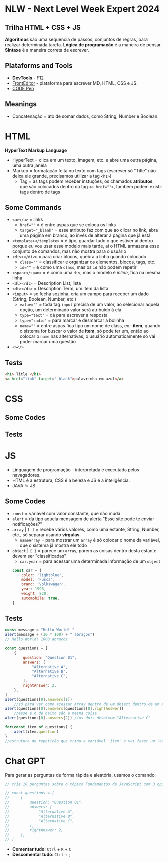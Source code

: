 # NLW - Next Level Week Expert 2024
## Trilha HTML + CSS + JS
**Algoritmos** são uma sequência de passos, conjuntos de regras, para realizar determinada tarefa.
**Lógica de programação** é a maneira de pensar.
**Sintaxe** é a maneira correta de escrever.
## Plataforms and Tools
* **DevTools** - F12
* [FrontEditor](fronteditor.dev) - plataforma para escrever MD, HTML, CSS e JS.
* [CODE Pen](codepen.io)
## Meanings
* Concatenação = ato de somar dados, como String, Number e Boolean.
# HTML
**HyperText Markup Language**
* HyperText = clica em um texto, imagem, etc. e abre uma outra página, uma outra janela
* Markup = formatação feita no texto com tags (escrever só "Title" não deixa ele grande, precisamos utilizar a tag `<h1>`)
    * Tag = as tags podem receber instuções, os chamados **atributos**, que são colocados dentro da tag `<a href="">`, também podem existir tags dentro de tags
## Some Commands
* `<a></a>` = links
    * `href=""` = é entre aspas que se coloca os links
    * `target="_blank"` = esse atributo faz com que ao clicar no link, abra uma página em branco, ao invés de alterar a página que já está
* `<template></template>` = é tipo, guardar tudo o que estiver aí dentro porque eu vou usar esse modelo mais tarde, aí o HTML armazena esse conjunto de comandos, mas não mostra para o usuário
* `<div></div>` = para criar blocos, quebra a linha quando colocado
    * `class=""` = classificar e organizar os elementos, blocos, tags, etc.
    * `id=""` = é como uma `class`, mas os `id` não podem repetir
* `<span></span>` = é como uma `div`, mas o modelo é *inline*, fica na mesma linha
* `<dl></dl>` = Description List, lista
* `<dt></dt>` = Description Term, um item da lista
* `<input>` = se fecha sozinha, cria um campo para receber um dado (String, Boolean, Number, etc.)
    * `value=""` = toda tag `input` precisa de um valor, ao selecionar aquela opção, um determinado valor será atribuído à ela
    * `type="text"` = dá para escrever a resposta
    * `type="radio"` = para marcar e desmarcar a bolinha
    * `name=""` = entre aspas fica tipo um nome de class, ex.: **item**, quando o sistema for buscar o valor de **item**, só pode ter um, então ao colocar o `name` nas alternativas, o usuário automaticamente só vai poder marcar uma questão
* `<></>`
## Tests
```html
<h1> Title </h1>
<a href="link" target="_blank">palavrinha em azul</a>
```
# CSS
## Some Codes
## Tests
# JS
* Linguagem de programação - interpretada e executada pelos navegadores.
* HTML é a estrutura, CSS é a beleza e JS é a inteligência.
* JAVA != JS
## Some Codes
* `const` = variável com valor constante, que não muda
* `alert` = dá tipo aquela mensagem de alerta "Esse site pode te enviar notificações?"
* `array` | `[ ]` = recebe vários valores, como uma estante, String, Number, etc., só separar usando **vírgulas**
    * `nameArray` = para mostrar um `array` é só colocar o nome da variável, que o sistema já mostra ele todo
* `object` | `{ }` = parece um `array`, porém as coisas dentro desta estante devem ser "classificadas"
    * `car.year` = para acessar uma determinada informação de um `object`
    ```js
    const car = {
        color: 'lightblue',
        model: 'Fusca',
        brand: 'Volkswagen',
        year: 1996,
        weight: 820,
        automobile: true,
    }
    ```
## Tests
```js
const message = "Hello World! "
alert(message + (10 * 100) + " abraços")
// Hello World! 1000 abraços
```
```js
const questions = [
    {
        question: "Question 01",
        answers: [
            "Alternative A",
            "Alternative B",
            "Alternative C",
        ],
        rightAnswer: 2,
    },
]
alert(questions[0].answers[1]) 
    //só para ver como acessar Array dentro de um Object dentro de um Array
alert(questions[0].answers[questions[0].rightAnswer]) 
    //esse e o de baixo são a mesma coisa
alert(questions[0].answers[2]) //os dois devolvem "Alternative C"
```
```js
for(const item of questions) {
    alert(item.question)
}
//estrutura de repetição que criou a variável 'item' e vai fazer um 'alert' para cada item do Array 'questions'
```
# Chat GPT
Para gerar as perguntas de forma rápida e aleatória, usamos o comando: 
```js
// crie 10 perguntas sobre o tópico Fundamentos de JavaScript com 3 opções de resposta e uma resposta correta, para compor um aplicativo em javascript. Responda com essa estrutura de dados do exemplo abaixo.

// const questions = [
//     {
//         question: "Question 01",
//         answers: [
//             "Alternative A",
//             "Alternative B",
//             "Alternative C",
//         ],
//         rightAnswer: 2,
//     },
// ]
```
* **Comentar tudo**: `Ctrl` + `K` + `C`
* **Descomentar tudo**: `Ctrl` + `;`